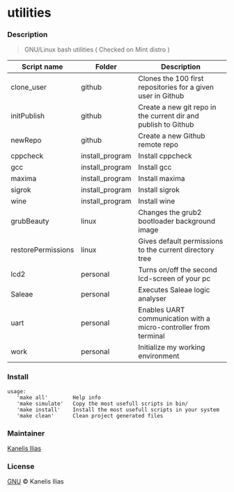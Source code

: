 # utilities

### Description

> GNU/Linux bash utilities ( Checked on Mint distro )

| Script name              | Folder              | Description                                                      |
|--------------------------|---------------------|------------------------------------------------------------------|
| clone_user               | github              | Clones the 100 first repositories for a given user in Github     |
| initPublish              | github              | Create a new git repo in the current dir and publish to Github   |
| newRepo                  | github              | Create a new Github remote repo                                  |
| cppcheck                 | install_program     | Install cppcheck                                                 |
| gcc                      | install_program     | Install gcc                                                      |
| maxima                   | install_program     | Install maxima                                                   |
| sigrok                   | install_program     | Install sigrok                                                   |
| wine                     | install_program     | Install wine                                                     |
| grubBeauty               | linux               | Changes the grub2 bootloader background image                    |
| restorePermissions       | linux               | Gives default permissions to the current directory tree          |
| lcd2                     | personal            | Turns on/off the second lcd-screen of your pc                    |
| Saleae                   | personal            | Executes Saleae logic analyser                                   |
| uart                     | personal            | Enables UART communication with a micro-controller from terminal |
| work                     | personal            | Initialize my working environment                                |

### Install

```
usage:
   'make all'        Help info
   'make simulate'   Copy the most usefull scripts in bin/
   'make install'    Install the most usefull scripts in your system
   'make clean'      Clean project generated files
```

### Maintainer

[Kanelis Ilias](mailto:hkanelhs@yahoo.gr)

### License

[GNU](LICENSE) © Kanelis Ilias